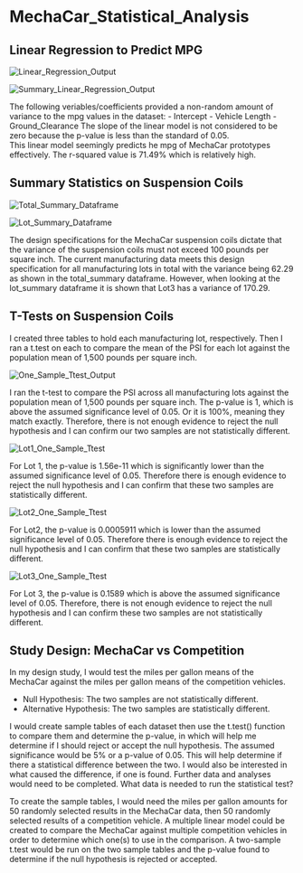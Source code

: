 # MechaCar_Statistical_Analysis

## Linear Regression to Predict MPG

![Linear_Regression_Output](https://user-images.githubusercontent.com/111570965/206728631-2e70519f-a98b-4e6c-abfa-29ca53eb9b46.png)

![Summary_Linear_Regression_Output](https://user-images.githubusercontent.com/111570965/206728716-80ea462e-aff8-45c6-a07f-17d3b59fb40c.png)

The following veriables/coefficients provided a non-random amount of variance to the mpg values in the dataset:
        - Intercept
        - Vehicle Length
        - Ground_Clearance
The slope of the linear model is not considered to be zero because the p-value is less than the standard of 0.05.  
This linear model seemingly predicts he mpg of MechaCar prototypes effectively. The r-squared value is 71.49% which is relatively high.

## Summary Statistics on Suspension Coils

![Total_Summary_Dataframe](https://user-images.githubusercontent.com/111570965/206728774-1cbaa675-64d5-4f9e-9e76-806e0909327c.png)

![Lot_Summary_Dataframe](https://user-images.githubusercontent.com/111570965/206728806-97af59db-1df5-4120-b2a1-b03ab70a3c0c.png)


The design specifications for the MechaCar suspension coils dictate that the variance of the suspension coils must not exceed 100 pounds per square inch. The current manufacturing data meets this design specification for all manufacturing lots in total with the variance being 62.29 as shown in the total_summary dataframe. However, when looking at the lot_summary dataframe it is shown that Lot3 has a variance of 170.29. 

## T-Tests on Suspension Coils
I created three tables to hold each manufacturing lot, respectively. Then I ran a t.test on each to compare the mean of the PSI for each lot against the population mean of 1,500 pounds per square inch.

![One_Sample_Ttest_Output](https://user-images.githubusercontent.com/111570965/206728860-a135253d-f4c2-42d3-813e-b04fdc8727a7.png)


I ran the t-test to compare the PSI across all manufacturing lots against the population mean of 1,500 pounds per square inch. The p-value is 1, which is above the assumed significance level of 0.05. Or it is 100%, meaning they match exactly. Therefore, there is not enough evidence to reject the null hypothesis and I can confirm our two samples are not statistically different.

![Lot1_One_Sample_Ttest](https://user-images.githubusercontent.com/111570965/206728910-e3c50285-06b2-47df-8ca8-7fed9405a468.png)


For Lot 1, the p-value is 1.56e-11 which is significantly lower than the assumed significance level of 0.05. Therefore there is enough evidence to reject the null hypothesis and I can confirm that these two samples are statistically different.

![Lot2_One_Sample_Ttest](https://user-images.githubusercontent.com/111570965/206728929-9f767948-ca19-4c28-94f4-5f6d65695073.png)

For Lot2, the p-value is 0.0005911 which is lower than the assumed significance level of 0.05. Therefore there is enough evidence to reject the null hypothesis and I can confirm that these two samples are statistically different.

![Lot3_One_Sample_Ttest](https://user-images.githubusercontent.com/111570965/206728963-c9bb338a-c63c-4142-8f0d-dea3daf8764e.png)

For Lot 3, the p-value is 0.1589 which is above the assumed significance level of 0.05. Therefore, there is not enough evidence to reject the null hypothesis and I can confirm these two samples are not statistically different.

## Study Design: MechaCar vs Competition

In my design study, I would test the miles per gallon means of the MechaCar against the miles per gallon means of the competition vehicles.

- Null Hypothesis: The two samples are not statistically different.
- Alternative Hypothesis: The two samples are statistically different.

I would create sample tables of each dataset then use the t.test() function to compare them and determine the p-value, in which will help me determine if I should reject or accept the null hypothesis. The assumed significance would be 5% or a p-value of 0.05. This will help determine if there a statistical difference between the two. I would also be interested in what caused the difference, if one is found. Further data and analyses would need to be completed.
What data is needed to run the statistical test?

To create the sample tables, I would need the miles per gallon amounts for 50 randomly selected results in the MechaCar data, then 50 randomly selected results of a competition vehicle.  A multiple linear model could be created to compare the MechaCar against multiple competition vehicles in order to determine which one(s) to use in the comparison. A two-sample t.test would be run on the two sample tables and the p-value found to determine if the null hypothesis is rejected or accepted.

